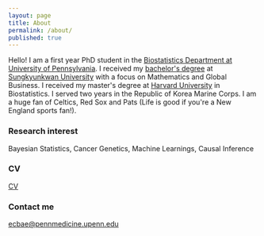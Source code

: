 ```yaml
---
layout: page
title: About
permalink: /about/
published: true
---
```


Hello! I am a first year PhD student in the [Biostatistics Department at University of Pennsylvania](https://www.dbei.med.upenn.edu/). I received my [bachelor's degree](https://www.skku.edu/eng/About/media/news.do?mode=view&articleNo=51850&article.offset=0&articleLimit=10&srSearchVal=graduation) at [Sungkyunkwan University](skku.edu) with a focus on Mathematics and Global Business. I received my master's degree at [Harvard University](harvard.edu) in Biostatistics. I served two years in the Republic of Korea Marine Corps. I am a huge fan of Celtics, Red Sox and Pats (Life is good if you're a New England sports fan!). 

### Research interest
Bayesian Statistics, Cancer Genetics, Machine Learnings, Causal Inference

### CV
[CV](https://raw.githubusercontent.com/calebae/calebae.github.io/master/images/CV_Caleb_Bae_08182019.pdf)

### Contact me

[ecbae@pennmedicine.upenn.edu](mailto:ecbae@pennmedicine.upenn.edu)
